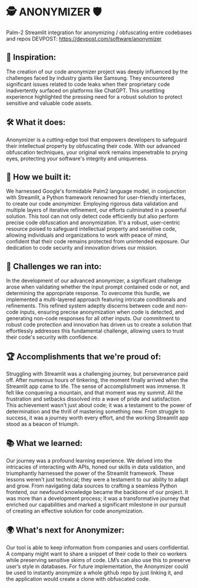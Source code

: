 # 🕵️ ANONYMIZER 🛡️

Palm-2 Streamlit integration for anonymizing / obfuscating entire codebases and repos
DEVPOST: https://devpost.com/software/anonymizer
## 🌠 Inspiration:
The creation of our code anonymizer project was deeply influenced by the challenges faced by industry giants like Samsung. They encountered significant issues related to code leaks when their proprietary code inadvertently surfaced on platforms like ChatGPT. This unsettling experience highlighted the pressing need for a robust solution to protect sensitive and valuable code assets.

## 🛠️ What it does:
Anonymizer is a cutting-edge tool that empowers developers to safeguard their intellectual property by obfuscating their code. With our advanced obfuscation techniques, your original work remains impenetrable to prying eyes, protecting your software's integrity and uniqueness.

## 🚀 How we built it:
We harnessed Google's formidable Palm2 language model, in conjunction with Streamlit, a Python framework renowned for user-friendly interfaces, to create our code anonymizer. Employing rigorous data validation and multiple layers of iterative refinement, our efforts culminated in a powerful solution. This tool can not only detect code efficiently but also perform precise code obfuscation and anonymization. It's a robust, user-centric resource poised to safeguard intellectual property and sensitive code, allowing individuals and organizations to work with peace of mind, confident that their code remains protected from unintended exposure. Our dedication to code security and innovation drives our mission.

## 🧩 Challenges we ran into:
In the development of our advanced anonymizer, a significant challenge arose when validating whether the input prompt contained code or not, and determining the appropriate response. To overcome this hurdle, we implemented a multi-layered approach featuring intricate conditionals and refinements. This refined system adeptly discerns between code and non-code inputs, ensuring precise anonymization when code is detected, and generating non-code responses for all other inputs. Our commitment to robust code protection and innovation has driven us to create a solution that effortlessly addresses this fundamental challenge, allowing users to trust their code's security with confidence.

## 🏆 Accomplishments that we're proud of:
Struggling with Streamlit was a challenging journey, but perseverance paid off. After numerous hours of tinkering, the moment finally arrived when the Streamlit app came to life. The sense of accomplishment was immense. It felt like conquering a mountain, and that moment was my summit. All the frustration and setbacks dissolved into a wave of pride and satisfaction. This achievement wasn't just about code; it was a testament to the power of determination and the thrill of mastering something new. From struggle to success, it was a journey worth every effort, and the working Streamlit app stood as a beacon of triumph.

## 📚 What we learned:
Our journey was a profound learning experience. We delved into the intricacies of interacting with APIs, honed our skills in data validation, and triumphantly harnessed the power of the Streamlit framework. These lessons weren't just technical; they were a testament to our ability to adapt and grow. From navigating data sources to crafting a seamless Python frontend, our newfound knowledge became the backbone of our project. It was more than a development process; it was a transformative journey that enriched our capabilities and marked a significant milestone in our pursuit of creating an effective solution for code anonymization.

## 🌍 What's next for Anonymizer:
Our tool is able to keep information from companies and users confidential. A company might want to share a snippet of their code to their co workers while preserving sensitive skims of code. LM’s can also use this to preserve user’s style in databases. For future implementation, the Anonymizer could be used to instantly anonymize a whole github repo by just linking it, and the application would create a clone with obfuscated code. 
